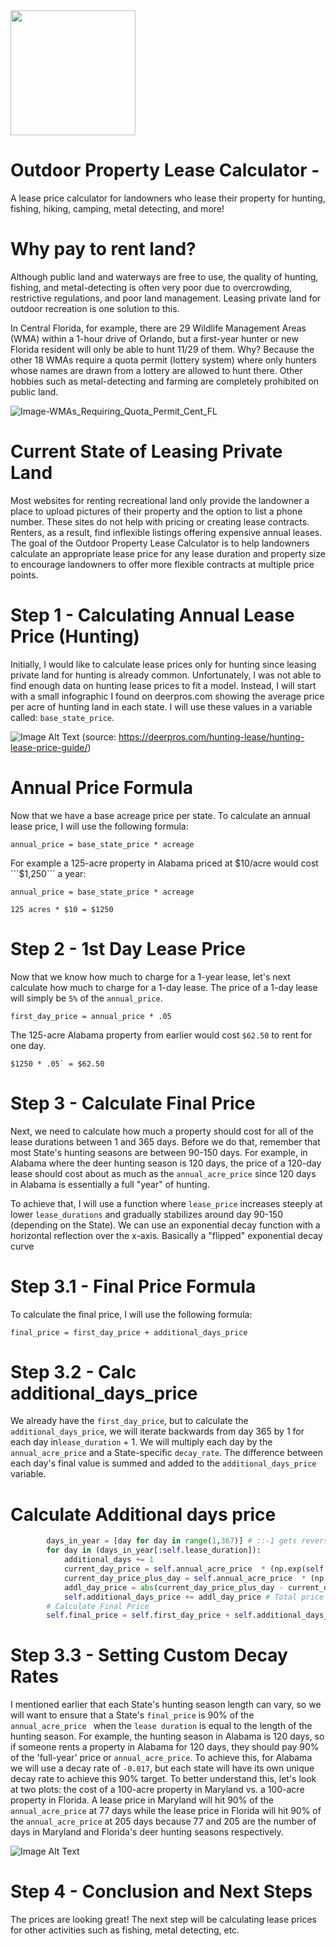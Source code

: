 
<img src="https://raw.githubusercontent.com/PhilipHarvey20/lease-price-recommender/master/Images/Open_Woods_Logo_OW.png" width="200">


# Outdoor Property Lease Calculator - 
A lease price calculator for landowners who lease their property for hunting, fishing, hiking, camping, metal detecting, and more!


# Why pay to rent land?

Although public land and waterways are free to use, the quality of hunting, fishing, and metal-detecting is often very poor due to overcrowding, restrictive regulations, and poor land management. Leasing private land for outdoor recreation is one solution to this. 

In Central Florida, for example, there are 29 Wildlife Management Areas (WMA) within a 1-hour drive of Orlando, but a first-year hunter or new Florida resident will only be able to hunt 11/29 of them. Why? Because the other 18 WMAs require a quota permit (lottery system) where only hunters whose names are drawn from a lottery are allowed to hunt there. Other hobbies such as metal-detecting and farming are completely prohibited on public land.


![Image-WMAs_Requiring_Quota_Permit_Cent_FL](https://raw.githubusercontent.com/PhilipHarvey20/lease-price-recommender/master/Images/Image-WMAs_Requiring_Quota_Permit_Cent_FL.png
)








# Current State of Leasing Private Land
Most websites for renting recreational land only provide the landowner a place to upload pictures of their property and the option to list a phone number. These sites do not help with pricing or creating lease contracts. Renters, as a result, find inflexible listings offering  expensive annual leases. The goal of the Outdoor Property Lease Calculator is to help landowners calculate an appropriate lease price for any lease duration and property size to encourage landowners to offer more flexible contracts at multiple price points.

# Step 1 - Calculating Annual Lease Price (Hunting)
Initially, I would like to calculate lease prices only for hunting since  leasing private land for hunting is already common. Unfortunately, I was not able to find enough data on hunting lease prices to fit a model. Instead, I will start with a small infographic I found on deerpros.com showing the average price per acre of hunting land in each state. I will use these values in a variable called: ```base_state_price```. 

![Image Alt Text](https://raw.githubusercontent.com/PhilipHarvey20/lease-price-recommender/master/Images/Avg_Cost_Per_Acre_by_State.png) (source: https://deerpros.com/hunting-lease/hunting-lease-price-guide/)

# Annual Price Formula

Now that we have a base acreage price per state. To calculate an annual lease price, I will use the following formula:

```annual_price = base_state_price * acreage```

For example a 125-acre property in Alabama priced at $10/acre would cost ```$1,250``` a year:

```annual_price = base_state_price * acreage```

```125 acres * $10 = $1250```















# Step 2 - 1st Day Lease Price
Now that we know how much to charge for a 1-year lease, let's next calculate how much to charge for a 1-day lease. The price of a 1-day lease will simply be ```5%``` of the ```annual_price```. 

```first_day_price = annual_price * .05```

The 125-acre Alabama property from earlier would cost ```$62.50``` to rent for one day. 

```$1250 * .05` = $62.50```



# Step 3 - Calculate Final Price

Next, we need to calculate how much a property should cost for all of the lease durations between 1 and 365 days. Before we do that, remember that most State's hunting seasons are between 90-150 days. For example, in Alabama where the deer hunting season is 120 days, the price of a 120-day lease should cost about as much as the `annual_acre_price` since 120 days in Alabama is essentially a full "year" of hunting.

To achieve that, I will use a function where `lease_price` increases steeply at lower `lease_durations` and gradually stabilizes around day 90-150 (depending on the State). We can use an exponential decay function with a horizontal reflection over the x-axis. Basically a "flipped" exponential decay curve 

# Step 3.1 - Final Price Formula

To calculate the final price, I will use the following formula:

`final_price = first_day_price + additional_days_price `

# Step 3.2 - Calc additional_days_price

We already have the `first_day_price`, but to calculate the `additional_days_price`, we will iterate backwards from day 365 by 1 for each day in`lease_duration` + 1. We will multiply each day by the `annual_acre_price` and a State-specific `decay_rate`. The difference between each day's final value is summed and added to the `additional_days_price` variable. 


  # Calculate Additional days price
```python additional_days = 1 # Start counting lease days after day 1
        days_in_year = [day for day in range(1,367)] # ::-1 gets reverse of list 
        for day in (days_in_year[:self.lease_duration]): 
            additional_days += 1
            current_day_price = self.annual_acre_price  * (np.exp(self.decay_rate * day)) #
            current_day_price_plus_day = self.annual_acre_price  * (np.exp(self.decay_rate * (day + 1))) 
            addl_day_price = abs(current_day_price_plus_day - current_day_price)
            self.additional_days_price += addl_day_price # Total price of all additional lease days after day 1
        # Calculate Final Price
        self.final_price = self.first_day_price + self.additional_days_price
```

# Step 3.3 - Setting Custom Decay Rates

I mentioned earlier that each State's hunting season length can vary, so we will want to ensure that a State's `final_price` is 90% of the `annual_acre_price ` when the `lease duration` is equal to the length of the hunting season. For example, the hunting season in Alabama is 120 days, so if someone rents a property in Alabama for 120 days, they should pay 90% of the 'full-year' price or `annual_acre_price`. To achieve this, for Alabama we will use a decay rate of `-0.017`, but each state will have its own unique decay rate to achieve this 90% target. To better understand this, let's look at two plots: the cost of a 100-acre property in Maryland vs. a 100-acre property in Florida. A lease price in Maryland will hit 90% of the `annual_acre_price` at 77 days while the lease price in Florida will hit 90% of the `annual_acre_price` at 205 days because 77 and 205 are the number of days in Maryland and Florida's deer hunting seasons respectively. 


![Image Alt Text](https://raw.githubusercontent.com/PhilipHarvey20/lease-price-recommender/master/Images/Cost_of_100_Acre_Lease_MD_vs_FL.1.png)


# Step 4 - Conclusion and Next Steps

The prices are looking great! The next step will be calculating lease prices for other activities such as fishing, metal detecting, etc. 
